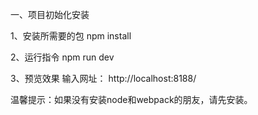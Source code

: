 一、项目初始化安装

 1、安装所需要的包
   npm install

 2、运行指令
   npm run dev

 3、预览效果
   输入网址： http://localhost:8188/

温馨提示：如果没有安装node和webpack的朋友，请先安装。


